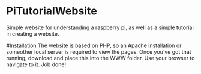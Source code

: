# PiTutorialWebsite
Simple website for understanding a raspberry pi, as well as a simple tutorial in creating a website.

#Installation
The website is based on PHP, so an Apache installation or someother local server is required to view the pages.
Once you've got that running, download and place this into the WWW folder. Use your browser to navigate to it.
Job done!

